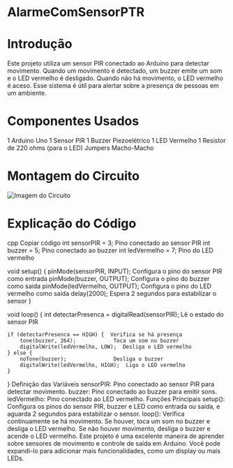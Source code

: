 # AlarmeComSensorPTR
# Introdução
Este projeto utiliza um sensor PIR conectado ao Arduino para detectar movimento. Quando
um movimento é detectado, um buzzer emite um som e o LED vermelho é desligado. Quando não
há movimento, o LED vermelho é aceso. Esse sistema é útil para alertar sobre a presença de
pessoas em um ambiente.

# Componentes Usados
1 Arduino Uno
1 Sensor PIR
1 Buzzer Piezoelétrico
1 LED Vermelho
1 Resistor de 220 ohms (para o LED)
Jumpers Macho-Macho
# Montagem do Circuito

![Imagem do Circuito](.png)
# Explicação do Código
cpp
Copiar código
int sensorPIR = 3;              Pino conectado ao sensor PIR
int buzzer = 5;                 Pino conectado ao buzzer
int ledVermelho = 7;            Pino do LED vermelho

void setup() {
    pinMode(sensorPIR, INPUT);   Configura o pino do sensor PIR como entrada
    pinMode(buzzer, OUTPUT);      Configura o pino do buzzer como saída
    pinMode(ledVermelho, OUTPUT);  Configura o pino do LED vermelho como saída
    delay(2000);                  Espera 2 segundos para estabilizar o sensor
}

void loop() {
    int detectarPresenca = digitalRead(sensorPIR);  Lê o estado do sensor PIR
    
    if (detectarPresenca == HIGH) {  Verifica se há presença
        tone(buzzer, 264);            Toca um som no buzzer
        digitalWrite(ledVermelho, LOW);  Desliga o LED vermelho
    } else {
        noTone(buzzer);               Desliga o buzzer
        digitalWrite(ledVermelho, HIGH);  Liga o LED vermelho
    }
}
Definição das Variáveis
sensorPIR: Pino conectado ao sensor PIR para detectar movimento.
buzzer: Pino conectado ao buzzer para emitir sons.
ledVermelho: Pino conectado ao LED vermelho.
Funções Principais
setup(): Configura os pinos do sensor PIR, buzzer e LED como entrada ou saída, e aguarda 2 segundos para estabilizar o sensor.
loop(): Verifica continuamente se há movimento. Se houver, toca um som no buzzer e desliga o LED vermelho. Se não houver movimento, desliga o buzzer e acende o LED vermelho.
Este projeto é uma excelente maneira de aprender sobre sensores de movimento e controle de saída em Arduino. Você pode expandi-lo para adicionar mais funcionalidades, como um display ou mais LEDs.
